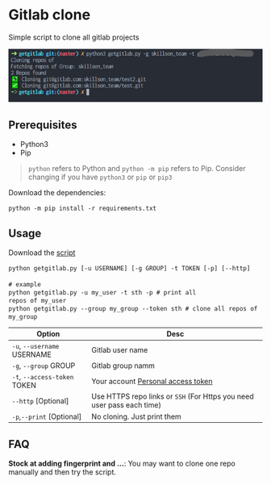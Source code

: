 # Gitlab clone

Simple script to clone all gitlab projects

![image](screenshot.png)

## Prerequisites

- Python3
- Pip

> `python` refers to Python and `python -m pip` refers to Pip. Consider changing if you have `python3` or `pip` or `pip3`

Download the dependencies:

```
python -m pip install -r requirements.txt
```

## Usage

Download the [script](getgitlab.py)

```
python getgitlab.py [-u USERNAME] [-g GROUP] -t TOKEN [-p] [--http]

# example
python getgitlab.py -u my_user -t sth -p # print all 
repos of my_user
python getgitlab.py --group my_group --token sth # clone all repos of my_group
```


|Option|Desc|
|--|--|
|`-u`, `--username` USERNAME |Gitlab user name|
|`-g`, `--group` GROUP |Gitlab group namm|
|`-t`, `--access-token` TOKEN |Your account [Personal access token](https://docs.gitlab.com/ee/user/profile/personal_access_tokens.html)|
|`--http` [Optional]|Use HTTPS repo links or `SSH` (For Https you need user pass each time)|
|`-p`,`--print` [Optional]| No cloning. Just print them|

## FAQ
**Stock at adding fingerprint and ...**: You may want to clone one repo manually and then try the script.
